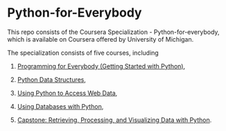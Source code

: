 # Python-for-Everybody


 This repo consists of the Coursera Specialization - Python-for-everybody, which is available on Coursera offered by University of Michigan.

 The specialization consists of five courses, including
 
   1. [Programming for Everybody (Getting Started with Python)](https://www.coursera.org/learn/python),

   2. [Python Data Structures](https://www.coursera.org/learn/python-data?specialization=python),
   
   3. [Using Python to Access Web Data](https://www.coursera.org/learn/python-network-data?specialization=python),
   
   4. [Using Databases with Python](https://www.coursera.org/learn/python-databases?specialization=python),
   
   5. [Capstone: Retrieving, Processing, and Visualizing Data with Python](https://www.coursera.org/learn/python-data-visualization?specialization=python).

